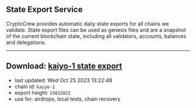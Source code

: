 ## State Export Service
CryptoCrew provides automatic daily state exports for all chains we validate. State export files can be used as genesis files and are a snapshot of the current blockchain state, including all validators, accounts, balances and delegations.

---
**Download: [kaiyo-1 state export](https://dl.ccvalidators.com/SERVICE/kujira/kaiyo-1_export_15032022.json)**
---

- last updated: Wed Oct 25 2023 13:22:48
- chain id: `kaiyo-1`
- export height: `15032022`
- use for: airdrops, local tests, chain recovery
